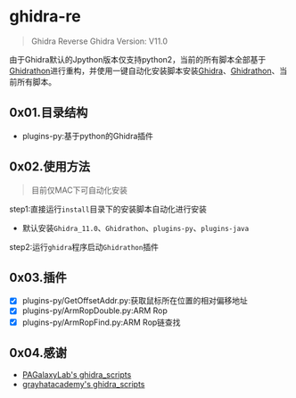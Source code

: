 # ghidra-re

> Ghidra Reverse
> Ghidra Version: V11.0
>

由于Ghidra默认的Jpython版本仅支持python2，当前的所有脚本全部基于[Ghidrathon](https://github.com/mandiant/Ghidrathon)进行重构，并使用一键自动化安装脚本安装[Ghidra](https://github.com/NationalSecurityAgency/ghidra)、[Ghidrathon](https://github.com/mandiant/Ghidrathon)、当前所有脚本。

## 0x01.目录结构

- plugins-py:基于python的Ghidra插件


## 0x02.使用方法
> 目前仅MAC下可自动化安装
> 

step1:直接运行`install`目录下的安装脚本自动化进行安装
- 默认安装`Ghidra_11.0`、`Ghidrathon`、`plugins-py`、`plugins-java`

step2:运行`ghidra`程序启动`Ghidrathon`插件

## 0x03.插件

- [x] plugins-py/GetOffsetAddr.py:获取鼠标所在位置的相对偏移地址
- [x] plugins-py/ArmRopDouble.py:ARM Rop
- [x] plugins-py/ArmRopFind.py:ARM Rop链查找

## 0x04.感谢

- [PAGalaxyLab's ghidra_scripts](https://github.com/PAGalaxyLab/ghidra_scripts)
- [grayhatacademy's ghidra_scripts](https://github.com/grayhatacademy/ghidra_scripts)